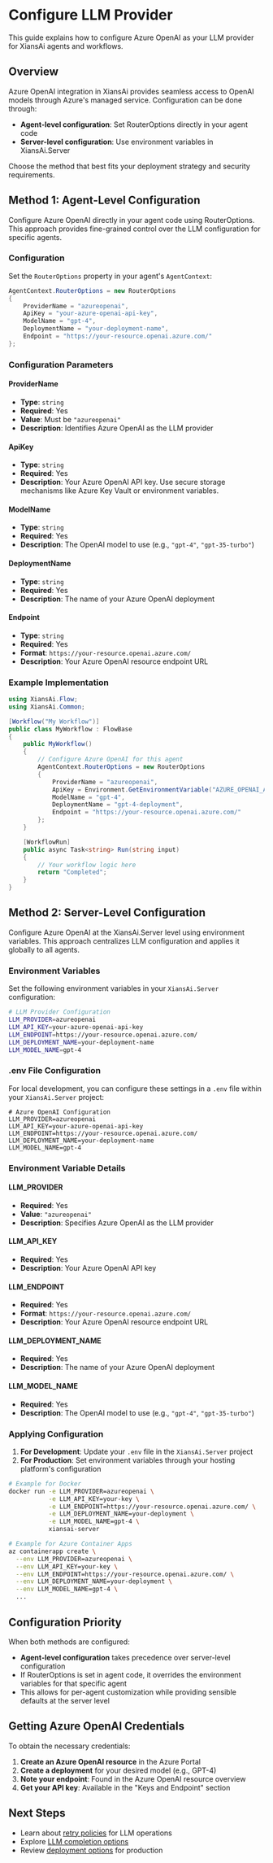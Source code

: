 # Configure LLM Provider

This guide explains how to configure Azure OpenAI as your LLM provider for XiansAi agents and workflows.

## Overview

Azure OpenAI integration in XiansAi provides seamless access to OpenAI models through Azure's managed service. Configuration can be done through:

- **Agent-level configuration**: Set RouterOptions directly in your agent code
- **Server-level configuration**: Use environment variables in XiansAi.Server

Choose the method that best fits your deployment strategy and security requirements.

## Method 1: Agent-Level Configuration

Configure Azure OpenAI directly in your agent code using RouterOptions. This approach provides fine-grained control over the LLM configuration for specific agents.

### Configuration

Set the `RouterOptions` property in your agent's `AgentContext`:

```csharp
AgentContext.RouterOptions = new RouterOptions
{
    ProviderName = "azureopenai",
    ApiKey = "your-azure-openai-api-key",
    ModelName = "gpt-4",
    DeploymentName = "your-deployment-name",
    Endpoint = "https://your-resource.openai.azure.com/"
};
```

### Configuration Parameters

#### ProviderName
- **Type**: `string`
- **Required**: Yes
- **Value**: Must be `"azureopenai"`
- **Description**: Identifies Azure OpenAI as the LLM provider

#### ApiKey
- **Type**: `string`
- **Required**: Yes
- **Description**: Your Azure OpenAI API key. Use secure storage mechanisms like Azure Key Vault or environment variables.

#### ModelName
- **Type**: `string`
- **Required**: Yes
- **Description**: The OpenAI model to use (e.g., `"gpt-4"`, `"gpt-35-turbo"`)

#### DeploymentName
- **Type**: `string`
- **Required**: Yes
- **Description**: The name of your Azure OpenAI deployment

#### Endpoint
- **Type**: `string`
- **Required**: Yes
- **Format**: `https://your-resource.openai.azure.com/`
- **Description**: Your Azure OpenAI resource endpoint URL

### Example Implementation

```csharp
using XiansAi.Flow;
using XiansAi.Common;

[Workflow("My Workflow")]
public class MyWorkflow : FlowBase
{
    public MyWorkflow()
    {
        // Configure Azure OpenAI for this agent
        AgentContext.RouterOptions = new RouterOptions
        {
            ProviderName = "azureopenai",
            ApiKey = Environment.GetEnvironmentVariable("AZURE_OPENAI_API_KEY"),
            ModelName = "gpt-4",
            DeploymentName = "gpt-4-deployment",
            Endpoint = "https://your-resource.openai.azure.com/"
        };
    }

    [WorkflowRun]
    public async Task<string> Run(string input)
    {
        // Your workflow logic here
        return "Completed";
    }
}
```

## Method 2: Server-Level Configuration

Configure Azure OpenAI at the XiansAi.Server level using environment variables. This approach centralizes LLM configuration and applies it globally to all agents.

### Environment Variables

Set the following environment variables in your `XiansAi.Server` configuration:

```bash
# LLM Provider Configuration
LLM_PROVIDER=azureopenai
LLM_API_KEY=your-azure-openai-api-key
LLM_ENDPOINT=https://your-resource.openai.azure.com/
LLM_DEPLOYMENT_NAME=your-deployment-name
LLM_MODEL_NAME=gpt-4
```

### .env File Configuration

For local development, you can configure these settings in a `.env` file within your `XiansAi.Server` project:

```env
# Azure OpenAI Configuration
LLM_PROVIDER=azureopenai
LLM_API_KEY=your-azure-openai-api-key
LLM_ENDPOINT=https://your-resource.openai.azure.com/
LLM_DEPLOYMENT_NAME=your-deployment-name
LLM_MODEL_NAME=gpt-4
```

### Environment Variable Details

#### LLM_PROVIDER
- **Required**: Yes
- **Value**: `"azureopenai"`
- **Description**: Specifies Azure OpenAI as the LLM provider

#### LLM_API_KEY
- **Required**: Yes
- **Description**: Your Azure OpenAI API key

#### LLM_ENDPOINT
- **Required**: Yes
- **Format**: `https://your-resource.openai.azure.com/`
- **Description**: Your Azure OpenAI resource endpoint URL

#### LLM_DEPLOYMENT_NAME
- **Required**: Yes
- **Description**: The name of your Azure OpenAI deployment

#### LLM_MODEL_NAME
- **Required**: Yes
- **Description**: The OpenAI model to use (e.g., `"gpt-4"`, `"gpt-35-turbo"`)

### Applying Configuration

1. **For Development**: Update your `.env` file in the `XiansAi.Server` project
2. **For Production**: Set environment variables through your hosting platform's configuration

```bash
# Example for Docker
docker run -e LLM_PROVIDER=azureopenai \
           -e LLM_API_KEY=your-key \
           -e LLM_ENDPOINT=https://your-resource.openai.azure.com/ \
           -e LLM_DEPLOYMENT_NAME=your-deployment \
           -e LLM_MODEL_NAME=gpt-4 \
           xiansai-server

# Example for Azure Container Apps
az containerapp create \
  --env LLM_PROVIDER=azureopenai \
  --env LLM_API_KEY=your-key \
  --env LLM_ENDPOINT=https://your-resource.openai.azure.com/ \
  --env LLM_DEPLOYMENT_NAME=your-deployment \
  --env LLM_MODEL_NAME=gpt-4 \
  ...
```

## Configuration Priority

When both methods are configured:

- **Agent-level configuration** takes precedence over server-level configuration
- If RouterOptions is set in agent code, it overrides the environment variables for that specific agent
- This allows for per-agent customization while providing sensible defaults at the server level

## Getting Azure OpenAI Credentials

To obtain the necessary credentials:

1. **Create an Azure OpenAI resource** in the Azure Portal
2. **Create a deployment** for your desired model (e.g., GPT-4)
3. **Note your endpoint**: Found in the Azure OpenAI resource overview
4. **Get your API key**: Available in the "Keys and Endpoint" section

## Next Steps

- Learn about [retry policies](../n-encyclopedia/retry-policy.md) for LLM operations
- Explore [LLM completion options](llm-completion.md)
- Review [deployment options](../n-encyclopedia/deployment-options.md) for production

